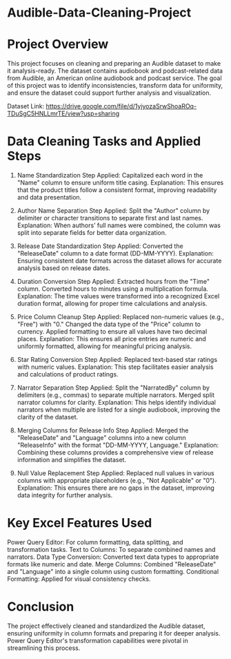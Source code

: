 # Audible-Data-Cleaning-Project

# Project Overview
This project focuses on cleaning and preparing an Audible dataset to make it analysis-ready. The dataset contains audiobook and podcast-related data from Audible, an American online audiobook and podcast service. The goal of this project was to identify inconsistencies, transform data for uniformity, and ensure the dataset could support further analysis and visualization.

Dataset Link: https://drive.google.com/file/d/1yjyozaSrwShoaROq-TDuSgC5HNLLmrTE/view?usp=sharing

# Data Cleaning Tasks and Applied Steps
1. Name Standardization
Step Applied: Capitalized each word in the "Name" column to ensure uniform title casing.
Explanation: This ensures that the product titles follow a consistent format, improving readability and data presentation.

2. Author Name Separation
Step Applied: Split the "Author" column by delimiter or character transitions to separate first and last names.
Explanation: When authors’ full names were combined, the column was split into separate fields for better data organization.

3. Release Date Standardization
Step Applied: Converted the "ReleaseDate" column to a date format (DD-MM-YYYY).
Explanation: Ensuring consistent date formats across the dataset allows for accurate analysis based on release dates.

4. Duration Conversion
Step Applied:
Extracted hours from the "Time" column.
Converted hours to minutes using a multiplication formula.
Explanation: The time values were transformed into a recognized Excel duration format, allowing for proper time calculations and analysis.

5. Price Column Cleanup
Step Applied:
Replaced non-numeric values (e.g., "Free") with "0."
Changed the data type of the "Price" column to currency.
Applied formatting to ensure all values have two decimal places.
Explanation: This ensures all price entries are numeric and uniformly formatted, allowing for meaningful pricing analysis.

6. Star Rating Conversion
Step Applied: Replaced text-based star ratings with numeric values.
Explanation: This step facilitates easier analysis and calculations of product ratings.

7. Narrator Separation
Step Applied:
Split the "NarratedBy" column by delimiters (e.g., commas) to separate multiple narrators.
Merged split narrator columns for clarity.
Explanation: This helps identify individual narrators when multiple are listed for a single audiobook, improving the clarity of the dataset.

8. Merging Columns for Release Info
Step Applied: Merged the "ReleaseDate" and "Language" columns into a new column "ReleaseInfo" with the format "DD-MM-YYYY, Language."
Explanation: Combining these columns provides a comprehensive view of release information and simplifies the dataset.

9. Null Value Replacement
Step Applied:
Replaced null values in various columns with appropriate placeholders (e.g., "Not Applicable" or "0").
Explanation: This ensures there are no gaps in the dataset, improving data integrity for further analysis.

# Key Excel Features Used
Power Query Editor: For column formatting, data splitting, and transformation tasks.
Text to Columns: To separate combined names and narrators.
Data Type Conversion: Converted text data types to appropriate formats like numeric and date.
Merge Columns: Combined "ReleaseDate" and "Language" into a single column using custom formatting.
Conditional Formatting: Applied for visual consistency checks.

# Conclusion
The project effectively cleaned and standardized the Audible dataset, ensuring uniformity in column formats and preparing it for deeper analysis. Power Query Editor's transformation capabilities were pivotal in streamlining this process.

